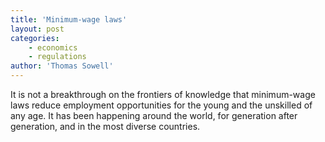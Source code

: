```yaml
---
title: 'Minimum-wage laws'
layout: post
categories:
    - economics
    - regulations
author: 'Thomas Sowell'
---
```


It is not a breakthrough on the frontiers of knowledge that minimum-wage laws reduce employment opportunities for the young and the unskilled of any age. It has been happening around the world, for generation after generation, and in the most diverse countries.